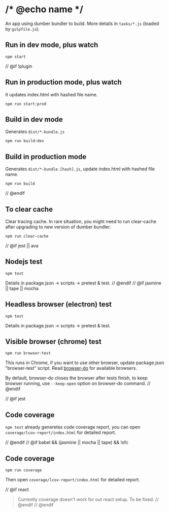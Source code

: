 # /* @echo name */

An app using dumber bundler to build. More details in `tasks/*.js` (loaded by `gulpfile.js`).

## Run in dev mode, plus watch

    npm start

// @if !plugin
## Run in production mode, plus watch

It updates index.html with hashed file name.

    npm run start:prod

## Build in dev mode

Generates `dist/*-bundle.js`

    npm run build:dev

## Build in production mode

Generates `dist/*-bundle.[hash].js`, update index.html with hashed file name.

    npm run build

// @endif
## To clear cache

Clear tracing cache. In rare situation, you might need to run clear-cache after upgrading to new version of dumber bundler.

    npm run clear-cache

// @if jest || ava
## Nodejs test

    npm test

Details in package.json -> scripts -> pretest & test.
// @endif
// @if jasmine || tape || mocha
## Headless browser (electron) test

    npm test

Details in package.json -> scripts -> pretest & test.

## Visible browser (chrome) test

    npm run browser-test

This runs in Chrome, if you want to use other browser, update package.json "browser-test" script. Read [browser-do](https://github.com/3cp/browser-do) for available browsers.

By default, browser-do closes the browser after tests finish, to keep browser running, use `--keep-open` option on browser-do command.
// @endif

// @if jest
## Code coverage

`npm test` already generetes code coverage report, you can open `coverage/lcov-report/index.html` for detailed report.

// @endif
// @if babel && (jasmine || mocha || tape) && !sfc
## Code coverage

    npm run coverage

Then open `coverage/lcov-report/index.html` for detailed report.

// @if react
> Currently coverage doesn't work for out react setup. To be fixed.
// @endif
// @endif
